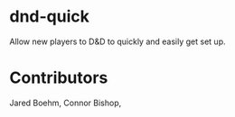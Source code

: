 # dnd-quick
Allow new players to D&amp;D to quickly and easily get set up.

# Contributors  
Jared Boehm, Connor Bishop,     